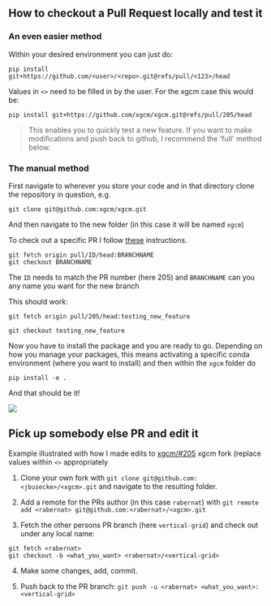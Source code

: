 ## How to checkout a Pull Request locally and test it

### An even easier method
Within your desired environment you can just do:
```
pip install git+https://github.com/<user>/<repo>.git@refs/pull/<123>/head
```
Values in `<>` need to be filled in by the user. For the xgcm case this would be:
```
pip install git+https://github.com/xgcm/xgcm.git@refs/pull/205/head
```
> This enables you to quickly test a new feature. If you want to make modifications and push back to github, I recommend the 'full' method below.

### The manual method

First navigate to wherever you store your code and in that directory clone the repository in question, e.g.
```
git clone git@github.com:xgcm/xgcm.git
```
And then navigate to the new folder (in this case it will be named `xgcm`)

To check out a specific PR I follow [these](https://docs.github.com/en/enterprise/2.15/user/articles/checking-out-pull-requests-locally) instructions. 

```
git fetch origin pull/ID/head:BRANCHNAME
git checkout BRANCHNAME
```
The `ID` needs to match the PR number (here 205) and `BRANCHNAME` can you any name you want for the new branch

This should work:
```
git fetch origin pull/205/head:testing_new_feature

git checkout testing_new_feature
```

Now you have to install the package and you are ready to go. Depending on how you manage your packages, this means activating a specific conda environment (where you want to install) and then within the `xgcm` folder do 
```
pip install -e .
```

And that should be it!

![](https://media.giphy.com/media/CjmvTCZf2U3p09Cn0h/giphy.gif)

## Pick up somebody else PR and edit it

Example illustrated with how I made edits to [xgcm/#205](https://github.com/xgcm/xgcm/pull/205) xgcm fork (replace values within `<>` appropriately

1. Clone your own fork with `git clone git@github.com:<jbusecke>/<xgcm>.git` and navigate to the resulting folder.

2. Add a remote for the PRs author (in this case `rabernat`) with `git remote add <rabernat> git@github.com:<rabernat>/<xgcm>.git`

3. Fetch the other persons PR branch (here `vertical-grid`) and check out under any local name:
```
git fetch <rabernat>
git checkout -b <what_you_want> <rabernat>/<vertical-grid>
```

4. Make some changes, add, commit. 

5. Push back to the PR branch: `git push -u <rabernat> <what_you_want>:<vertical-grid>`
